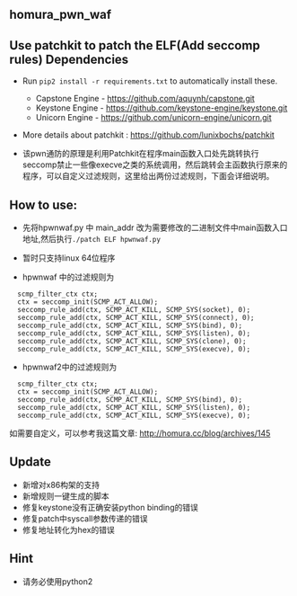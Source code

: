 homura_pwn_waf
----
Use patchkit to patch the ELF(Add seccomp rules)
Dependencies
----
- Run `pip2 install -r requirements.txt` to automatically install these.
  - Capstone Engine - https://github.com/aquynh/capstone.git
  - Keystone Engine - https://github.com/keystone-engine/keystone.git
  - Unicorn Engine  - https://github.com/unicorn-engine/unicorn.git

- More details about patchkit : https://github.com/lunixbochs/patchkit

- 该pwn通防的原理是利用Patchkit在程序main函数入口处先跳转执行seccomp禁止一些像execve之类的系统调用，然后跳转会主函数执行原来的程序，可以自定义过滤规则，这里给出两份过滤规则，下面会详细说明。


How to use:
----
- 先将hpwnwaf.py 中 main_addr 改为需要修改的二进制文件中main函数入口地址,然后执行```./patch ELF hpwnwaf.py``` 
- 暂时只支持linux 64位程序


- hpwnwaf 中的过滤规则为 
``` 
  scmp_filter_ctx ctx;
  ctx = seccomp_init(SCMP_ACT_ALLOW);
  seccomp_rule_add(ctx, SCMP_ACT_KILL, SCMP_SYS(socket), 0);
  seccomp_rule_add(ctx, SCMP_ACT_KILL, SCMP_SYS(connect), 0);
  seccomp_rule_add(ctx, SCMP_ACT_KILL, SCMP_SYS(bind), 0);
  seccomp_rule_add(ctx, SCMP_ACT_KILL, SCMP_SYS(listen), 0);
  seccomp_rule_add(ctx, SCMP_ACT_KILL, SCMP_SYS(clone), 0);  
  seccomp_rule_add(ctx, SCMP_ACT_KILL, SCMP_SYS(execve), 0); 
```
- hpwnwaf2中的过滤规则为 
```
  scmp_filter_ctx ctx;
  ctx = seccomp_init(SCMP_ACT_ALLOW);
  seccomp_rule_add(ctx, SCMP_ACT_KILL, SCMP_SYS(bind), 0);
  seccomp_rule_add(ctx, SCMP_ACT_KILL, SCMP_SYS(listen), 0);
  seccomp_rule_add(ctx, SCMP_ACT_KILL, SCMP_SYS(execve), 0); 
```
如需要自定义，可以参考我这篇文章:
http://homura.cc/blog/archives/145

## Update

- 新增对x86构架的支持
- 新增规则一键生成的脚本
- 修复keystone没有正确安装python binding的错误
- 修复patch中syscall参数传递的错误
- 修复地址转化为hex的错误

## Hint

- 请务必使用python2